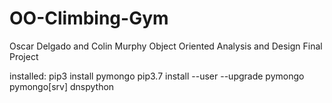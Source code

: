 # OO-Climbing-Gym
Oscar Delgado and Colin Murphy
Object Oriented Analysis and Design Final Project

installed:
pip3 install pymongo
pip3.7 install --user --upgrade pymongo pymongo[srv] dnspython
